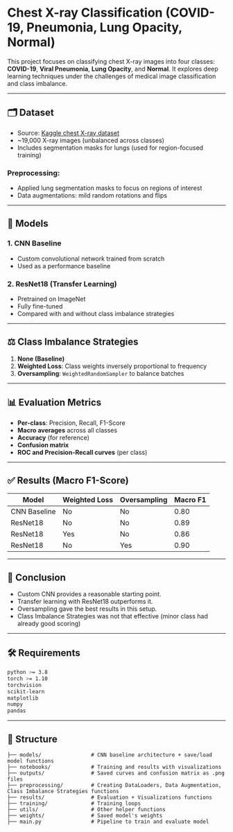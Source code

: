 # Chest X-ray Classification (COVID-19, Pneumonia, Lung Opacity, Normal)

This project focuses on classifying chest X-ray images into four classes: **COVID-19**, **Viral Pneumonia**, **Lung Opacity**, and **Normal**. It explores deep learning techniques under the challenges of medical image classification and class imbalance.

---

## 🗂 Dataset

* Source: [Kaggle chest X-ray dataset](https://www.kaggle.com/datasets/tawsifurrahman/covid19-radiography-database/data)
* \~19,000 X-ray images (unbalanced across classes)
* Includes segmentation masks for lungs (used for region-focused training)

### Preprocessing:

* Applied lung segmentation masks to focus on regions of interest
* Data augmentations: mild random rotations and flips

---

## 🧠 Models

### 1. **CNN Baseline**

* Custom convolutional network trained from scratch
* Used as a performance baseline

### 2. **ResNet18** (Transfer Learning)

* Pretrained on ImageNet
* Fully fine-tuned
* Compared with and without class imbalance strategies

---

## ⚖️ Class Imbalance Strategies

1. **None (Baseline)**
2. **Weighted Loss**: Class weights inversely proportional to frequency
3. **Oversampling**: `WeightedRandomSampler` to balance batches

---

## 📊 Evaluation Metrics

* **Per-class**: Precision, Recall, F1-Score
* **Macro averages** across all classes
* **Accuracy** (for reference)
* **Confusion matrix**
* **ROC and Precision-Recall curves** (per class)

---

## ✅ Results (Macro F1-Score)

| Model        | Weighted Loss | Oversampling | Macro F1 |
| ------------ | ------------- | ------------ | -------- |
| CNN Baseline | No            | No           | 0.80     |
| ResNet18     | No            | No           | 0.89     |
| ResNet18     | Yes           | No           | 0.86     |
| ResNet18     | No            | Yes          | 0.90     |

---

## 🏁 Conclusion

* Custom CNN provides a reasonable starting point.
* Transfer learning with ResNet18 outperforms it.
* Oversampling gave the best results in this setup.
* Class Imbalance Strategies was not that effective (minor class had already good scoring)

---


## 🛠️ Requirements

```bash
python >= 3.8
torch >= 1.10
torchvision
scikit-learn
matplotlib
numpy
pandas
```

---

## 📁 Structure

```
├── models/                # CNN baseline architecture + save/load model functions
├── notebooks/             # Training and results with visualizations
├── outputs/               # Saved curves and confusion matrix as .png files
├── preprocessing/         # Creating DataLoaders, Data Augmentation, Class Imbalance Strategies functions
├── results/               # Evaluation + Visualizations functions
├── training/              # Training loops
├── utils/                 # Other helper functions
├── weights/               # Saved model's weights
├── main.py                # Pipeline to train and evaluate model

```
